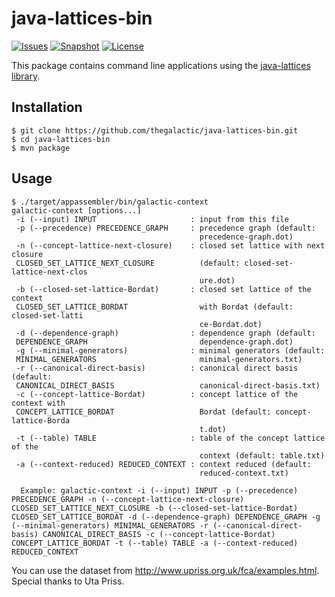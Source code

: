 java-lattices-bin
=================

[![Issues](https://img.shields.io/github/issues-raw/thegalactic/java-lattices-bin.svg)](https://github.com/thegalactic/java-lattices-bin/issues)
[![Snapshot](http://img.shields.io/badge/snapshot-v2.0.0-orange.svg)](https://github.com/thegalactic/java-lattices-bin)
[![License](http://img.shields.io/badge/license-CeCILL--B-blue.svg)](http://www.cecill.info/licences/Licence_CeCILL-B_V1-en.html)

This package contains command line applications using the [java-lattices library](https://github.com/thegalactic/java-lattices).

Installation
------------

~~~
$ git clone https://github.com/thegalactic/java-lattices-bin.git
$ cd java-lattices-bin
$ mvn package
~~~

Usage
-----

~~~
$ ./target/appassembler/bin/galactic-context
galactic-context [options...]
 -i (--input) INPUT                     : input from this file
 -p (--precedence) PRECEDENCE_GRAPH     : precedence graph (default:
                                          precedence-graph.dot)
 -n (--concept-lattice-next-closure)    : closed set lattice with next closure
 CLOSED_SET_LATTICE_NEXT_CLOSURE          (default: closed-set-lattice-next-clos
                                          ure.dot)
 -b (--closed-set-lattice-Bordat)       : closed set lattice of the context
 CLOSED_SET_LATTICE_BORDAT                with Bordat (default: closed-set-latti
                                          ce-Bordat.dot)
 -d (--dependence-graph)                : dependence graph (default:
 DEPENDENCE_GRAPH                         dependence-graph.dot)
 -g (--minimal-generators)              : minimal generators (default:
 MINIMAL_GENERATORS                       minimal-generators.txt)
 -r (--canonical-direct-basis)          : canonical direct basis (default:
 CANONICAL_DIRECT_BASIS                   canonical-direct-basis.txt)
 -c (--concept-lattice-Bordat)          : concept lattice of the context with
 CONCEPT_LATTICE_BORDAT                   Bordat (default: concept-lattice-Borda
                                          t.dot)
 -t (--table) TABLE                     : table of the concept lattice of the
                                          context (default: table.txt)
 -a (--context-reduced) REDUCED_CONTEXT : context reduced (default:
                                          reduced-context.txt)

  Example: galactic-context -i (--input) INPUT -p (--precedence) PRECEDENCE_GRAPH -n (--concept-lattice-next-closure) CLOSED_SET_LATTICE_NEXT_CLOSURE -b (--closed-set-lattice-Bordat) CLOSED_SET_LATTICE_BORDAT -d (--dependence-graph) DEPENDENCE_GRAPH -g (--minimal-generators) MINIMAL_GENERATORS -r (--canonical-direct-basis) CANONICAL_DIRECT_BASIS -c (--concept-lattice-Bordat) CONCEPT_LATTICE_BORDAT -t (--table) TABLE -a (--context-reduced) REDUCED_CONTEXT
~~~

You can use the dataset from http://www.upriss.org.uk/fca/examples.html. Special thanks to Uta Priss.

